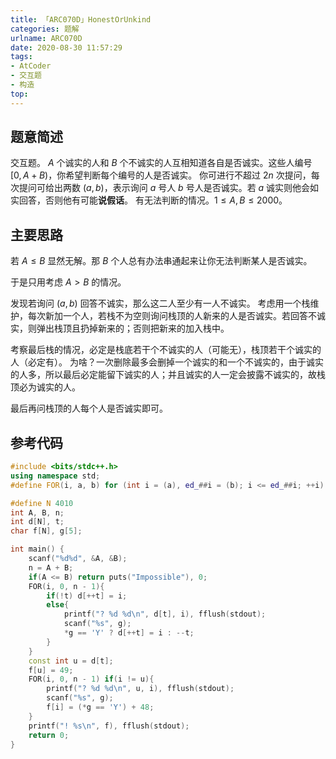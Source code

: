 ```yaml
---
title: 「ARC070D」HonestOrUnkind
categories: 题解
urlname: ARC070D
date: 2020-08-30 11:57:29
tags:
- AtCoder
- 交互题
- 构造
top:
---
```


## 题意简述

交互题。
$A$ 个诚实的人和 $B$ 个不诚实的人互相知道各自是否诚实。这些人编号 $[0, A+B)$，你希望判断每个编号的人是否诚实。
你可进行不超过 $2n$ 次提问，每次提问可给出两数 $(a,b)$，表示询问 $a$ 号人 $b$ 号人是否诚实。若 $a$ 诚实则他会如实回答，否则他有可能**说假话**。
有无法判断的情况。$1\le A,B\le 2000$。

<!-- more -->

## 主要思路

若 $A\le B$ 显然无解。那 $B$ 个人总有办法串通起来让你无法判断某人是否诚实。

于是只用考虑 $A>B$ 的情况。

发现若询问 $(a, b)$ 回答不诚实，那么这二人至少有一人不诚实。
考虑用一个栈维护，每次新加一个人，若栈不为空则询问栈顶的人新来的人是否诚实。若回答不诚实，则弹出栈顶且扔掉新来的；否则把新来的加入栈中。

考察最后栈的情况，必定是栈底若干个不诚实的人（可能无），栈顶若干个诚实的人（必定有）。
为啥？一次删除最多会删掉一个诚实的和一个不诚实的，由于诚实的人多，所以最后必定能留下诚实的人；并且诚实的人一定会披露不诚实的，故栈顶必为诚实的人。

最后再问栈顶的人每个人是否诚实即可。

## 参考代码

```cpp
#include <bits/stdc++.h>
using namespace std;
#define FOR(i, a, b) for (int i = (a), ed_##i = (b); i <= ed_##i; ++i)

#define N 4010
int A, B, n;
int d[N], t;
char f[N], g[5];

int main() {
    scanf("%d%d", &A, &B);
    n = A + B;
    if(A <= B) return puts("Impossible"), 0;
    FOR(i, 0, n - 1){
        if(!t) d[++t] = i;
        else{
            printf("? %d %d\n", d[t], i), fflush(stdout);
            scanf("%s", g);
            *g == 'Y' ? d[++t] = i : --t;
        }
    }
    const int u = d[t];
    f[u] = 49;
    FOR(i, 0, n - 1) if(i != u){
        printf("? %d %d\n", u, i), fflush(stdout);
        scanf("%s", g);
        f[i] = (*g == 'Y') + 48;
    }
    printf("! %s\n", f), fflush(stdout);
    return 0;
}
```